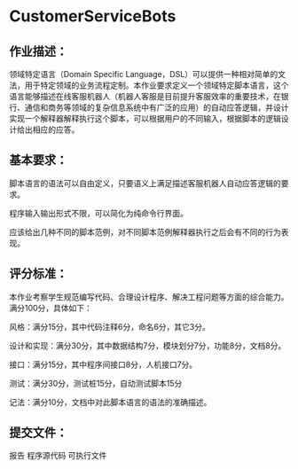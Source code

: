 # CustomerServiceBots
## 作业描述：
领域特定语言（Domain Specific Language，DSL）可以提供一种相对简单的文法，用于特定领域的业务流程定制。本作业要求定义一个领域特定脚本语言，这个语言能够描述在线客服机器人（机器人客服是目前提升客服效率的重要技术，在银行、通信和商务等领域的复杂信息系统中有广泛的应用）的自动应答逻辑，并设计实现一个解释器解释执行这个脚本，可以根据用户的不同输入，根据脚本的逻辑设计给出相应的应答。

## 基本要求：
脚本语言的语法可以自由定义，只要语义上满足描述客服机器人自动应答逻辑的要求。

程序输入输出形式不限，可以简化为纯命令行界面。

应该给出几种不同的脚本范例，对不同脚本范例解释器执行之后会有不同的行为表现。

## 评分标准：
本作业考察学生规范编写代码、合理设计程序、解决工程问题等方面的综合能力。满分100分，具体如下：

风格：满分15分，其中代码注释6分，命名6分，其它3分。

设计和实现：满分30分，其中数据结构7分，模块划分7分，功能8分，文档8分。

接口：满分15分，其中程序间接口8分，人机接口7分。

测试：满分30分，测试桩15分，自动测试脚本15分

记法：满分10分，文档中对此脚本语言的语法的准确描述。

## 提交文件：
报告
程序源代码
可执行文件